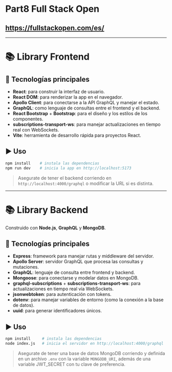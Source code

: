 # Part8 Full Stack Open 
## https://fullstackopen.com/es/

---

# 📚 Library Frontend

## 🚀 Tecnologías principales

* **React**: para construir la interfaz de usuario.
* **React DOM**: para renderizar la app en el navegador.
* **Apollo Client**: para conectarse a la API GraphQL y manejar el estado.
* **GraphQL**: como lenguaje de consultas entre el frontend y el backend.
* **React Bootstrap** + **Bootstrap**: para el diseño y los estilos de los componentes.
* **subscriptions-transport-ws**: para manejar actualizaciones en tiempo real con WebSockets.
* **Vite**: herramienta de desarrollo rápida para proyectos React.

## ▶️ Uso

```bash
npm install    # instala las dependencias
npm run dev    # inicia la app en http://localhost:5173
```

> Asegurate de tener el backend corriendo en `http://localhost:4000/graphql` o modificar la URL si es distinta.

---
# 📚 Library Backend

Construido con **Node.js**, **GraphQL** y **MongoDB**.

## 🚀 Tecnologías principales

* **Express**: framework para manejar rutas y middleware del servidor.
* **Apollo Server**: servidor GraphQL que procesa las consultas y mutaciones.
* **GraphQL**: lenguaje de consulta entre frontend y backend.
* **Mongoose**: para conectarse y modelar datos en MongoDB.
* **graphql-subscriptions** + **subscriptions-transport-ws**: para actualizaciones en tiempo real vía WebSockets.
* **jsonwebtoken**: para autenticación con tokens.
* **dotenv**: para manejar variables de entorno (como la conexión a la base de datos).
* **uuid**: para generar identificadores únicos.

## ▶️ Uso

```bash
npm install     # instala las dependencias
node index.js   # inicia el servidor en http://localhost:4000/graphql
```

> Asegurate de tener una base de datos MongoDB corriendo y definida en un archivo `.env` con la variable `MONGODB_URI`, además de una variable JWT_SECRET con tu clave de preferencia.
